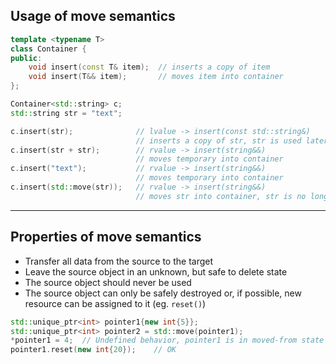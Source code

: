 ## Usage of move semantics

```cpp
template <typename T>
class Container {
public:
    void insert(const T& item);  // inserts a copy of item
    void insert(T&& item);       // moves item into container
};

Container<std::string> c;
std::string str = "text";

c.insert(str);              // lvalue -> insert(const std::string&)
                            // inserts a copy of str, str is used later
c.insert(str + str);        // rvalue -> insert(string&&)
                            // moves temporary into container
c.insert("text");           // rvalue -> insert(string&&)
                            // moves temporary into container
c.insert(std::move(str));   // rvalue -> insert(string&&)
                            // moves str into container, str is no longer used
```

---

## Properties of move semantics

* <!-- .element: class="fragment fade-in" --> Transfer all data from the source to the target
* <!-- .element: class="fragment fade-in" --> Leave the source object in an unknown, but safe to delete state
* <!-- .element: class="fragment fade-in" --> The source object should never be used
* <!-- .element: class="fragment fade-in" --> The source object can only be safely destroyed or, if possible, new resource can be assigned to it (eg. <code>reset()</code>)

```cpp
std::unique_ptr<int> pointer1{new int{5}};
std::unique_ptr<int> pointer2 = std::move(pointer1);
*pointer1 = 4;  // Undefined behavior, pointer1 is in moved-from state
pointer1.reset(new int{20});    // OK
```
<!-- .element: class="fragment fade-in" -->
